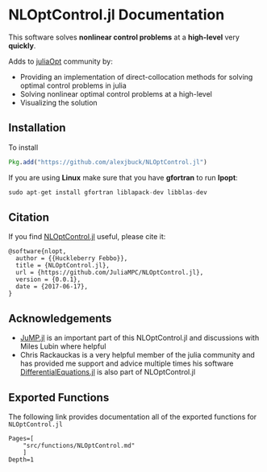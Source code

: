 # NLOptControl.jl Documentation
This software solves **nonlinear control problems** at a **high-level** very **quickly**.

Adds to [juliaOpt](http://www.juliaopt.org/) community by:
 * Providing an implementation of direct-collocation methods for solving optimal control problems in julia
 * Solving nonlinear optimal control problems at a high-level
 * Visualizing the solution

## Installation
To install
```julia
Pkg.add("https://github.com/alexjbuck/NLOptControl.jl")
```

If you are using **Linux** make sure that you have **gfortran** to run **Ipopt**:
```julia
sudo apt-get install gfortran liblapack-dev libblas-dev
```

## Citation
If you find [NLOptControl.jl](https://github.com/alexjbuck/NLOptControl.jl) useful, please cite it:
```
@software{nlopt,
  author = {{Huckleberry Febbo}},
  title = {NLOptControl.jl},
  url = {https://github.com/JuliaMPC/NLOptControl.jl},
  version = {0.0.1},
  date = {2017-06-17},
}
```

## Acknowledgements
* [JuMP.jl](https://jump.readthedocs.io/en/latest/) is an important part of this NLOptControl.jl and discussions with Miles Lubin where helpful
* Chris Rackauckas is a very helpful member of the julia community and has provided me support and advice multiple times his software [DifferentialEquations.jl](https://github.com/JuliaDiffEq/DifferentialEquations.jl) is also part of NLOptControl.jl

## Exported Functions
The following link provides documentation all of the exported functions for `NLOptControl.jl`

```@contents
Pages=[
    "src/functions/NLOptControl.md"
    ]
Depth=1
```
